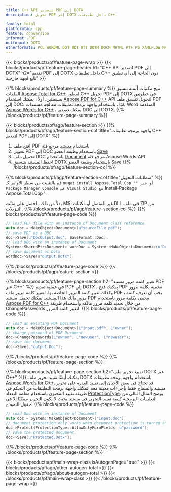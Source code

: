 ```yaml
---
title: C++ API لتصدير PDF إلى DOTX
description: تحويل PDF إلى DOTX داخل تطبيقات C++.

family: total
platformtag: cpp
feature: conversion
informat: PDF
outformat: DOTX
otherformats: PCL WORDML DOT ODT OTT DOTM DOCM MHTML RTF PS XAMLFLOW MARKDOWN
---
```

{{< blocks/products/pf/feature-page-wrap >}}
{{< blocks/products/pf/feature-page-header h1="C++ API لتصدير PDF إلى DOTX" h2="تقديم PDF إلى DOTX داخل تطبيقات C++ دون الحاجة إلى أي تطبيق تابع لجهة خارجية" >}}

{{% blocks/products/pf/feature-page-summary %}}
تتيح مكتبات أتمتة تنسيق الملفات [Aspose.Total for C++](https://products.aspose.com/total/cpp/) لمطور C++ تحويل PDF إلى DOTX في خطوتين بسيطتين. أولاً ، يمكنك استخدام [Aspose.PDF for C++](https://products.aspose.com/pdf/cpp/) API لتحويل تنسيق ملف PDF إلى DOC. ثانيًا ، باستخدام واجهة برمجة تطبيقات معالجة مستندات Word المتقدمة [Aspose.Words for C++](https://products.aspose.com/words/cpp/) ، يمكنك تصدير DOC إلى DOTX. 
{{% /blocks/products/pf/feature-page-summary  %}}

{{< blocks/products/pf/agp/feature-section >}}
{{% blocks/products/pf/agp/feature-section-col title="واجهة برمجة تطبيقات C++ لتقديم PDF إلى DOTX" %}}
1. افتح ملف PDF باستخدام [مستند](https://reference.aspose.com/pdf/cpp/class/aspose.pdf.document) مرجع فئة
2. تحويل PDF إلى DOC باستخدام وظيفة العضو [Save](https://reference.aspose.com/pdf/cpp/class/aspose.pdf.document#adb8061c585440fde49c1263e68837f01)
3. تحميل ملف DOC باستخدام [Document](https://reference.aspose.com/words/cpp/class/aspose.words.document) مرجع فئة Aspose.Words API
4. احفظ المستند بتنسيق DOTX باستخدام وظيفة العضو [Save](https://reference.aspose.com/words/cpp/class/aspose.words.document#save_stream_saveformat)
{{% /blocks/products/pf/agp/feature-section-col %}}

{{% blocks/products/pf/agp/feature-section-col title="متطلبات التحويل" %}}
قم بالتثبيت من سطر الأوامر كـ `` nuget install Aspose.Total.Cpp '' أو عبر Package Manager Console في Visual Studio مع `` Install-Package Aspose.Total.Cpp ''.

بدلاً من ذلك ، احصل على مثبّت MSI غير المتصل أو مكتبات DLL في ملف ZIP من [التنزيلات](https://releases.aspose.com/total/cpp).
{{% /blocks/products/pf/agp/feature-section-col %}}
{{% blocks/products/pf/feature-page-code %}}

```cpp
// load PDF file with an instance of Document class reference
auto doc = MakeObject<Document>(u"sourceFile.pdf");
// save PDF as a DOC 
doc->Save(u"DocOutput.doc", SaveFormat::Doc); 
// load DOC with an instance of Document
System::SharedPtr<Document> wordDoc = System::MakeObject<Document>(u"DocOutput.doc");
// save document as Dotx
wordDoc->Save(u"output.Dotx");  
```


{{% /blocks/products/pf/feature-page-code %}}
{{< /blocks/products/pf/agp/feature-section >}}

{{% blocks/products/pf/feature-page-section  h2="تغيير كلمة مرور مستند PDF عبر C++" %}}
في عملية تقديم PDF إلى DOTX ، يمكنك فتح PDF محمية بكلمة مرور وكذلك تغيير كلمة المرور الخاصة بها. لتغيير كلمة مرور ملف PDF ، يجب أن تعرف كلمة مرور مالك هذا المستند. يمكنك تحميل مستند PDF محمي بكلمة مرور باستخدام [Aspose.PDF for C++](https://products.aspose.com/pdf/cpp/) من خلال تحديد كلمة مرور مالكه واستخدام طريقة ChangePasswords لتغيير كلمة المرور.
{{% blocks/products/pf/feature-page-code %}}

```cpp
// load an existing PDF Document
auto doc = MakeObject<Document>(L"input.pdf", L"owner");
// change password of PDF Document
doc->ChangePasswords(L"owner", L"newuser", L"newuser");
// save the document
doc->Save(L"output.Doc");
```

{{% /blocks/products/pf/feature-page-code  %}}
{{% /blocks/products/pf/feature-page-section %}}

{{% blocks/products/pf/feature-page-section  h2="تقييد تحرير ملف DOTX عبر C++" %}}
يمكنك أيضًا تقييد تحرير ملف DOTX باستخدام واجهة برمجة تطبيقات [Aspose.Words for C++](https://products.aspose.com/words/cpp/). قد تحتاج في بعض الأحيان إلى تقييد القدرة على تحرير مستند والسماح فقط بإجراءات معينة معه. تمكّنك واجهة برمجة التطبيقات من التحكم في طريقة تقييد المحتوى باستخدام معلمة التعداد [ProtectionType](https://reference.aspose.com/words/cpp/namespace/aspose.words#protectiontype). يوضح المثال التالي من التعليمات البرمجية كيفية تقييد التحرير في مستند بحيث لا يكون التحرير ممكنًا إلا في حقول النموذج.
{{% blocks/products/pf/feature-page-code %}}

```cpp
// load Doc with an instance of Document
auto doc = System::MakeObject<Document>("input.doc");
// document protection only works when document protection is turned and only editing in form fields is allowed.
doc->Protect(ProtectionType::AllowOnlyFormFields, u"password");
// save the protected document.
doc->Save(u"Protected.Dotx");  
```

{{% /blocks/products/pf/feature-page-code  %}}
{{% /blocks/products/pf/feature-page-section %}}

{{< blocks/products/pf/main-wrap-class isAutogenPage="true" >}}
{{< blocks/products/pf/agp/other-autogen-total >}}
{{< blocks/products/pf/agp/about-autogen-total >}}
{{< /blocks/products/pf/main-wrap-class >}}
{{< /blocks/products/pf/feature-page-wrap >}}